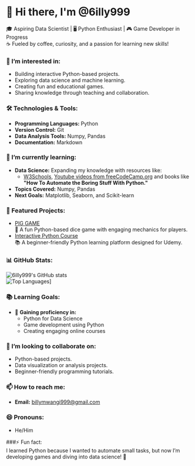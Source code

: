 # 👋 Hi there, I'm @6illy999
  🎓 Aspiring Data Scientist | 🖥️ Python Enthusiast | 🎮 Game Developer in Progress  
  ☕ Fueled by coffee, curiosity, and a passion for learning new skills!

### 👀 I’m interested in:  
  - Building interactive Python-based projects.
  - Exploring data science and machine learning.
  - Creating fun and educational games.
  - Sharing knowledge through teaching and collaboration.  
  
### 🛠️ Technologies & Tools:  
  - **Programming Languages:** Python
  - **Version Control:** Git
  - **Data Analysis Tools:** Numpy, Pandas
  - **Documentation:** Markdown 

### 🌱 I’m currently learning:  
  - **Data Science:** Expanding my knowledge with resources like:
    - [W3Schools](https://www.w3schools.com/), [Youtube videos from freeCodeCamp.org](https://youtu.be/GPVsHOlRBBI?si=rSUTmpV_rTKPskIp) and books like **"How To Automate the Boring Stuff With 
            Python."**
  - **Topics Covered:** Numpy, Pandas
  - **Next Goals:** Matplotlib, Seaborn, and Scikit-learn
  
### 🌟 Featured Projects:  
  - [PIG GAME](https://github.com/6illy999/PIG_GAME)  
    🎲 A fun Python-based dice game with engaging mechanics for players.
  - [Interactive Python Course](https://github.com/6illy999/PythonCourse)  
    📚 A beginner-friendly Python learning platform designed for Udemy.
  
### 📊 GitHub Stats:  
  ![6illy999's GitHub stats](https://github-readme-stats.vercel.app/api?username=6illy999&show_icons=true&theme=radical)  
  ![Top Languages](https://github-readme-stats.vercel.app/api/top-langs/?username=6illy999&layout=compact&theme=radical)]  
  
### 📚 Learning Goals:  
  - 🚀 **Gaining proficiency in:**
    - Python for Data Science
    - Game development using Python
    - Creating engaging online courses
  
### 💞️ I’m looking to collaborate on:
  - Python-based projects.
  - Data visualization or analysis projects.
  - Beginner-friendly programming tutorials.

### 📫 How to reach me:
  - **Email:** [billymwangi999@gmail.com](mailto:billymwangi999@gmail.com)
  
### 😄 Pronouns:
  - He/Him
  
###⚡ Fun fact:  
  I learned Python because I wanted to automate small tasks, but now I’m developing games and diving into data science! 🚀

<!---
6illy999/6illy999 is a ✨ special ✨ repository because its `README.md` (this file) appears on your GitHub profile.
You can click the Preview link to take a look at your changes.
--->
